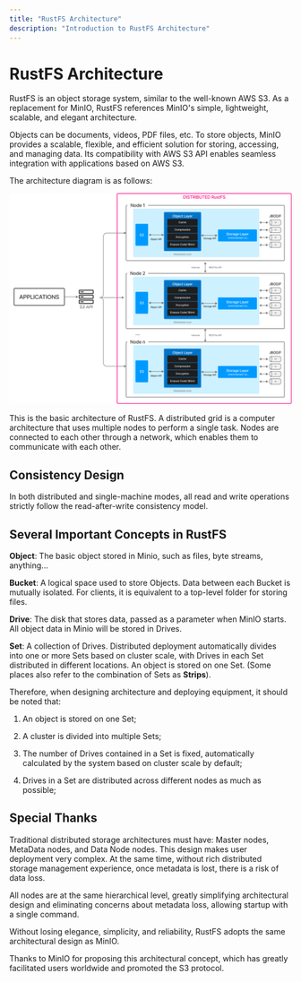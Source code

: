 ```yaml
---
title: "RustFS Architecture"
description: "Introduction to RustFS Architecture"
---
```


# RustFS Architecture

RustFS is an object storage system, similar to the well-known AWS S3. As a replacement for MinIO, RustFS references MinIO's simple, lightweight, scalable, and elegant architecture.

Objects can be documents, videos, PDF files, etc. To store objects, MinIO provides a scalable, flexible, and efficient solution for storing, accessing, and managing data. Its compatibility with AWS S3 API enables seamless integration with applications based on AWS S3.

The architecture diagram is as follows:


![RustFS Architecture Diagram](./images/s2-1.png)

This is the basic architecture of RustFS. A distributed grid is a computer architecture that uses multiple nodes to perform a single task. Nodes are connected to each other through a network, which enables them to communicate with each other.

## Consistency Design

In both distributed and single-machine modes, all read and write operations strictly follow the read-after-write consistency model.

## Several Important Concepts in RustFS

**Object**: The basic object stored in Minio, such as files, byte streams, anything...

**Bucket**: A logical space used to store Objects. Data between each Bucket is mutually isolated. For clients, it is equivalent to a top-level folder for storing files.

**Drive**: The disk that stores data, passed as a parameter when MinIO starts. All object data in Minio will be stored in Drives.

**Set**: A collection of Drives. Distributed deployment automatically divides into one or more Sets based on cluster scale, with Drives in each Set distributed in different locations. An object is stored on one Set. (Some places also refer to the combination of Sets as **Strips**).

Therefore, when designing architecture and deploying equipment, it should be noted that:

1. An object is stored on one Set;

2. A cluster is divided into multiple Sets;

3. The number of Drives contained in a Set is fixed, automatically calculated by the system based on cluster scale by default;

4. Drives in a Set are distributed across different nodes as much as possible;

## Special Thanks

Traditional distributed storage architectures must have: Master nodes, MetaData nodes, and Data Node nodes. This design makes user deployment very complex. At the same time, without rich distributed storage management experience, once metadata is lost, there is a risk of data loss.

All nodes are at the same hierarchical level, greatly simplifying architectural design and eliminating concerns about metadata loss, allowing startup with a single command.

Without losing elegance, simplicity, and reliability, RustFS adopts the same architectural design as MinIO.

Thanks to MinIO for proposing this architectural concept, which has greatly facilitated users worldwide and promoted the S3 protocol.
